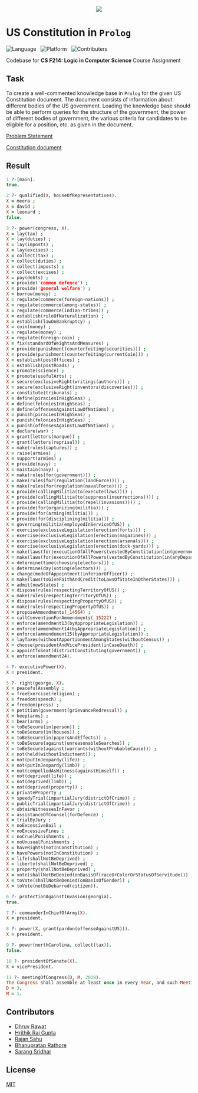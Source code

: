 <p align="center"> <img src="https://wallpaperaccess.com/full/1793755.jpg"></p>

# US Constitution in `Prolog`

![Language](https://img.shields.io/static/v1?label=Language&message=Prolog&color=brightgreen&style=for-the-badge)
&nbsp;
![Platform](https://img.shields.io/static/v1?label=Platform&message=SWI-Prolog&color=informational&style=for-the-badge)
&nbsp;
![Contributers](https://img.shields.io/static/v1?label=Contributers&message=5&color=important&style=for-the-badge)

Codebase for <b>CS F214: Logic in Computer Science</b> Course Assignment

## Task
To create a well-commented knowledge base in `Prolog` for the given US Constitution document. The document consists of information about different bodies of the US government. Loading the knowledge base should be able to perform queries for the structure of the government, the power of different bodies of government, the various criteria for candidates to be eligible for a position, etc. as given in the document.

[Problem Statement](resources/problemstatement.pdf)

[Constitution document](resources/constitution.pdf)

## Result

```prolog
1 ?-[main].
true.

2 ?- qualified(X, houseOfRepresentatives).
X = meera ;
X = david ;
X = leonard ;
false.

3 ?- power(congress, X).
X = lay(tax) ;
X = lay(duties) ;
X = lay(imposts) ;
X = lay(excises) ;
X = collect(tax) ;
X = collect(duties) ;
X = collect(imposts) ;
X = collect(excises) ;
X = pay(debts) ;
X = provide('common defence') ;
X = provide('general welfare') ;
X = borrow(money) ;
X = regulate(commerce(foreign-nations)) ;
X = regulate(commerce(among-states)) ;
X = regulate(commerce(indian-tribes)) ;
X = establish(ruleOfNaturalization) ;
X = establish(lawOnBankruptcy) ;
X = coin(money) ;
X = regulate(money) ;
X = regulate(foreign-coin) ;
X = fix(standardOfWeightsAndMeasures) ;
X = provide(punishment(counterfeiting(securities))) ;
X = provide(punishment(counterfeiting(currentCoin))) ;
X = establish(postOffices) ;
X = establish(postRoads) ;
X = promote(science) ;
X = promote(usefulArts) ;
X = secure(exclusiveRight(writings(authors))) ;
X = secure(exclusiveRight(inventors(discoveries))) ;
X = constitute(tribunals) ;
X = define(piraciesInHighSeas) ;
X = define(feloniesInHighSeas) ;
X = define(offensesAgainstLawOfNations) ;
X = punish(piraciesInHighSeas) ;
X = punish(feloniesInHighSeas) ;
X = punish(offensesAgainstLawOfNations) ;
X = declare(war) ;
X = grant(letters(marque)) ;
X = grant(letters(reprisal)) ;
X = make(rules(captures)) ;
X = raise(armies) ;
X = support(armies) ;
X = provide(navy) ;
X = maintain(navy) ;
X = make(rules(for(government))) ;
X = make(rules(for(regulation(landForce)))) ;
X = make(rules(for(regulation(navalForce)))) ;
X = provide(callingMilitia(to(execute(laws)))) ;
X = provide(callingMilitia(to(suppress(insurrections)))) ;
X = provide(callingMilitia(to(repel(invasions)))) ;
X = provide(for(organizing(militia))) ;
X = provide(for(arming(militia))) ;
X = provide(for(disciplining(militia))) ;
X = governing(militia(employedInServiceOfUS)) ;
X = exercise(exclusiveLegislation(erection(forts))) ;
X = exercise(exclusiveLegislation(erection(magazines))) ;
X = exercise(exclusiveLegislation(erection(arsenals))) ;
X = exercise(exclusiveLegislation(erection(dock-yards))) ;
X = make(laws(for(executionOfAllPowers(vestedByConstitution(in(governmentOfUS)))))) ;
X = make(laws(for(executionOfAllPowers(vestedByConstitution(in(anyDepartmentOrOfficer)))))) ;
X = determine(time(choosing(electors))) ;
X = determine(day(voting(electors))) ;
X = change(modeOfAppointment(inferiorOfficer)) ;
X = make(laws(toGiveFaithAndCredit(toLawsOfStateInOtherStates))) ;
X = admit(newStates) ;
X = dispose(rules(respectingTerritoryOfUS)) ;
X = make(rules(respectingTerritoryOfUS)) ;
X = dispose(rules(respectingPropertyOfUS)) ;
X = make(rules(respectingPropertyOfUS)) ;
X = proposeAmmendments(_14564) ;
X = callConventionForAmmendments(_15222) ;
X = enforce(amendment13(byAppropriateLegislation)) ;
X = enforce(ammendment14(byAppropriateLegislation)) ;
X = enforce(ammendement15(byAppropriateLegislation)) ;
X = layTaxes(withoutApportionmentAmongStates(withoutCensus)) ;
X = choose(presidentAndVicePresident(inCaseDeath)) ;
X = appointToSeat(districtConstituting(government)) ;
X = enforce(amendment24).

4 ?- executivePower(X).
X = president.

5 ?- right(george, X).
X = peacefulAssembly ;
X = freeExercise(religion) ;
X = freedom(speech) ;
X = freedom(press) ;
X = petition(government(grievanceRedressal)) ;
X = keep(arms) ;
X = bear(arms) ;
X = toBeSecure(in(person)) ;
X = toBeSecure(in(houses)) ;
X = toBeSecure(in(papersAndEffects)) ;
X = toBeSecure(against(unreasonableSearches)) ;
X = toBeSecure(against(warrants(withoutProbableCause))) ;
X = not(held(withoutIndictment)) ;
X = not(putInJeopardy(life)) ;
X = not(putInJeopardy(limb)) ;
X = not(compelledAsWitness(againstHimself)) ;
X = not(deprived(life)) ;
X = not(deprived(limb)) ;
X = not(deprived(property)) ;
X = privateProperty ;
X = speedyTrial(impartialJury(districtOfCrime)) ;
X = publicTrial(impartialJury(districtOfCrime)) ;
X = obtainWitnessesInFavor ;
X = assistanceOfCounsel(forDefence) ;
X = trialByJury ;
X = noExcessiveBail ;
X = noExcessiveFines ;
X = noCruelPunishments ;
X = noUnusualPunishments ;
X = haveRights(notInConstitution) ;
X = havePowers(notInConstitution) ;
X = life(shallNotBeDeprived) ;
X = liberty(shallNotBeDeprived) ;
X = property(shallNotBeDeprived) ;
X = vote(shallNotBeDenied(onBasisOf(raceOrColorOrStatusOfServitude))) ;
X = toVote(shallNotBeDenied(onBasisOfGender)) ;
X = toVote(notBeDebarred(citizen)).

6 ?- protectionAgainstInvasion(georgia).
true.

7 ?- commanderInChiefOfArmy(X).
X = president.

8 ?- power(X, grant(pardon(offenseAgainstUS))).
X = president.

9 ?- power(northCarolina, collect(tax)).
false.

10 ?- presidentOfSenate(X).
X = vicePresident.

11 ?- meetingOfCongress(D, M, 2019).
The Congress shall assemble at least once in every Year, and such Meeting shall begin at noon on the 3rd day of January
D = 3,
M = 1.
```

## Contributors

- [Dhruv Rawat](https://github.com/thedhruvrawat)
- [Hrithik Raj Gupta](https://github.com/hrithikgupt)
- [Rajan Sahu](https://github.com/RAJAN13-blip)
- [Bhanupratap Rathore](https://github.com/superbhanu22)
- [Sarang Sridhar](https://github.com/sarang-sridhar)

## License
[MIT](https://choosealicense.com/licenses/mit/)